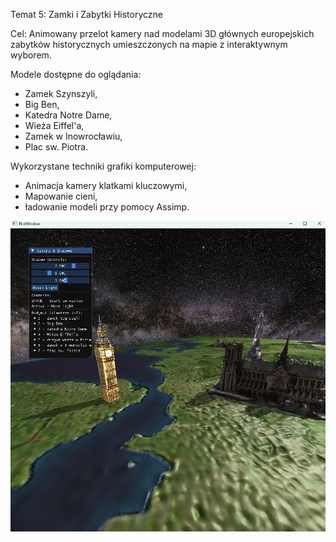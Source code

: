 Temat 5: Zamki i Zabytki Historyczne


Cel: Animowany przelot kamery nad modelami 3D głównych europejskich zabytków historycznych umieszczonych na mapie z interaktywnym wyborem. 

Modele dostępne do oglądania:
- Zamek Szynszyli,
- Big Ben,
- Katedra Notre Dame,
- Wieża Eiffel'a,
- Zamek w Inowrocławiu,
- Plac sw. Piotra.

Wykorzystane techniki grafiki komputerowej: 
- Animacja kamery klatkami kluczowymi, 
- Mapowanie cieni, 
- ładowanie modeli przy pomocy Assimp.

<img src="screenshots/image.png" alt="Zrzut ekranu" />
